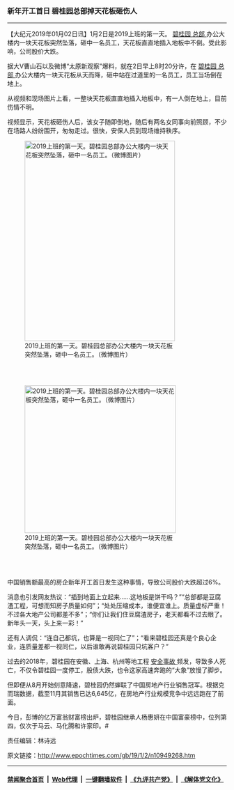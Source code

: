 ### 新年开工首日 碧桂园总部掉天花板砸伤人
------------------------

<p>
 【大纪元2019年01月02日讯】1月2日是2019上班的第一天。
 <a href="http://www.epochtimes.com/gb/tag/%E7%A2%A7%E6%A1%82%E5%9B%AD.html">
  碧桂园
 </a>
 <a href="http://www.epochtimes.com/gb/tag/%E6%80%BB%E9%83%A8.html">
  总部
 </a>
 办公大楼内一块天花板突然坠落，砸中一名员工，天花板直直地插入地板中不倒。受此影响，公司股价大跌。
</p>
<p>
 据大V曹山石以及微博“太原新观察”爆料，就在2日早上8时20分许，在
 <a href="http://www.epochtimes.com/gb/tag/%E7%A2%A7%E6%A1%82%E5%9B%AD.html">
  碧桂园
 </a>
 <a href="http://www.epochtimes.com/gb/tag/%E6%80%BB%E9%83%A8.html">
  总部
 </a>
 办公大楼内一块天花板从天而降，砸中站在过道里的一名员工，员工当场倒在地上。
</p>
<p>
 从视频和现场图片上看，一整块天花板直直地插入地板中，有一人倒在地上，目前伤情不明。
</p>
<p>
 视频显示，天花板砸伤人后，该女子随即倒地，随后有两名女同事向前照顾，不少在场路人纷纷围开，匆匆走过。很快，安保人员到现场维持秩序。
</p>
<figure class="wp-caption aligncenter" id="attachment_10949312" style="width: 345px">
 <a href="http://i.epochtimes.com/assets/uploads/2019/01/b4d1f849-a068-4e90-9f3f-ca6909c08b3d.jpg">
  <img alt="2019上班的第一天。碧桂园总部办公大楼内一块天花板突然坠落，砸中一名员工。（微博图片）" class=" wp-image-10949312" height="460" src="http://i.epochtimes.com/assets/uploads/2019/01/b4d1f849-a068-4e90-9f3f-ca6909c08b3d-600x800.jpg" width="345"/>
 </a>
 <br/><figcaption class="wp-caption-text">
  2019上班的第一天。碧桂园总部办公大楼内一块天花板突然坠落，砸中一名员工。（微博图片）
 </figcaption><br/>
</figure><br/>
<figure class="wp-caption aligncenter" id="attachment_10949313" style="width: 347px">
 <a href="http://i.epochtimes.com/assets/uploads/2019/01/87b1f275-b5c1-40ee-b3fb-192b9da149ae.jpg">
  <img alt="2019上班的第一天。碧桂园总部办公大楼内一块天花板突然坠落，砸中一名员工。（微博图片）" class=" wp-image-10949313" height="339" src="http://i.epochtimes.com/assets/uploads/2019/01/87b1f275-b5c1-40ee-b3fb-192b9da149ae-600x587.jpg" width="347"/>
 </a>
 <br/><figcaption class="wp-caption-text">
  2019上班的第一天。碧桂园总部办公大楼内一块天花板突然坠落，砸中一名员工。（微博图片）
 </figcaption><br/>
</figure><br/>
<p>
</p>
<p>
 中国销售额最高的房企新年开工首日发生这种事情，导致公司股价大跌超过6%。
</p>
<p>
 消息也引发网友热议：“插到地面上立起来……这地板是饼干吗？”“总部都是豆腐渣工程，可想而知房子质量如何”；“处处压缩成本，谁便宜谁上。质量虚标严重！不过各大地产公司都差不多”；“你们让我们住豆腐渣房子，老天都看不过去眼了。新年头一天，头上来一彩！”
</p>
<p>
 还有人调侃：“连自己都坑，也算是一视同仁了”；“看来碧桂园还真是个良心企业，连质量差都一视同仁，以后谁敢再说碧桂园只坑客户？”
</p>
<p>
 过去的2018年，碧桂园在安徽、上海、杭州等地工程
 <a href="http://www.epochtimes.com/gb/tag/%E5%AE%89%E5%85%A8%E4%BA%8B%E6%95%85.html">
  安全事故
 </a>
 频发，导致多人死亡，不仅令碧桂园一度停工，股债大跌，也令这家高速奔跑的“大象”放慢了脚步。
</p>
<p>
 但即便从8月开始刻意降速，碧桂园仍然蝉联了中国房地产行业销售冠军。根据克而瑞数据，截至11月其销售已达6,645亿，在房地产行业规模竞争中远远跑在了前面。
</p>
<p>
 今日，彭博的亿万富翁财富榜出炉，碧桂园继承人杨惠妍在中国富豪榜中，位列第四，仅次于马云、马化腾和许家印。#
</p>
<p>
 责任编辑：林诗远
</p>
<p>
</p>

原文链接：http://www.epochtimes.com/gb/19/1/2/n10949268.htm


------------------------
#### [禁闻聚合首页](https://github.com/gfw-breaker/banned-news/blob/master/README.md) &nbsp;|&nbsp; [Web代理](https://github.com/gfw-breaker/open-proxy/blob/master/README.md) &nbsp;|&nbsp; [一键翻墙软件](https://github.com/gfw-breaker/nogfw/blob/master/README.md) &nbsp;|&nbsp; [《九评共产党》](https://github.com/gfw-breaker/9ping.md/blob/master/README.md#九评之一评共产党是什么) &nbsp;|&nbsp; [《解体党文化》](https://github.com/gfw-breaker/jtdwh.md/blob/master/README.md#绪论)